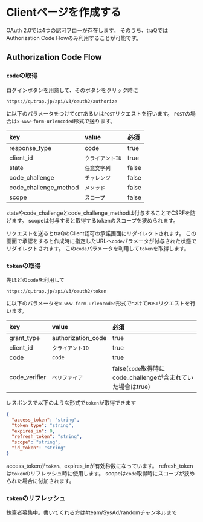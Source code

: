# Clientページを作成する

OAuth 2.0では4つの認可フローが存在します。
そのうち、traQではAuthorization Code Flowのみ利用することが可能です。

## Authorization Code Flow

### `code`の取得

ログインボタンを用意して、そのボタンをクリック時に
```
https://q.trap.jp/api/v3/oauth2/authorize
```
に以下のパラメータをつけて`GET`あるいは`POST`リクエストを行います。
`POST`の場合は`x-www-form-urlencoded`形式で送ります。

| key                   | value            | 必須  |
| :-------------------- | :--------------- | :---- |
| response_type         | code             | true  |
| client_id             | `クライアントID` | true  |
| state                 | `任意文字列`     | false |
| code_challenge        | `チャレンジ`     | false |
| code_challenge_method | `メソッド`       | false |
| scope                 | `スコープ`       | false |

stateやcode_challengeとcode_challenge_methodは付与することでCSRFを防げます。
scopeは付与すると取得するtokenのスコープを狭められます。

リクエストを送るとtraQのClient認可の承諾画面にリダイレクトされます。
この画面で承認をすると作成時に指定したURLへ`code`パラメータが付与された状態でリダイレクトされます。
この`code`パラメータを利用して`token`を取得します。

### `token`の取得

先ほどの`code`を利用して
```
https://q.trap.jp/api/v3/oauth2/token
```
に以下のパラメータを`x-www-form-urlencoded`形式でつけて`POST`リクエストを行います。

| key           | value              | 必須                                                        |
| :------------ | :----------------- | :---------------------------------------------------------- |
| grant_type    | authorization_code | true                                                        |
| client_id     | `クライアントID`   | true                                                        |
| code          | `code`             | true                                                        |
| code_verifier | `ベリファイア`     | false(`code`取得時にcode_challengeが含まれていた場合はtrue) |

レスポンスで以下のような形式で`token`が取得できます
```json
{
  "access_token": "string",
  "token_type": "string",
  "expires_in": 0,
  "refresh_token": "string",
  "scope": "string",
  "id_token": "string"
}
```
access_tokenが`token`、expires_inが有効秒数になっています。
refresh_tokenは`token`のリフレッシュ時に使用します。
scopeは`code`取得時にスコープが狭められた場合に付加されます。

### `token`のリフレッシュ
執筆者募集中。書いてくれる方は#team/SysAd/randomチャンネルまで
